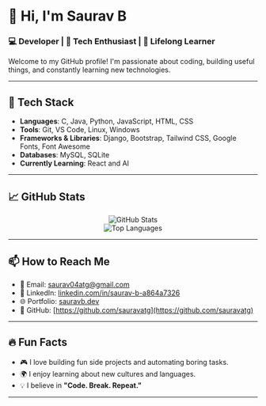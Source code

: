 # 👋 Hi, I'm Saurav B

### 💻 Developer | 🚀 Tech Enthusiast | 🌱 Lifelong Learner

Welcome to my GitHub profile! I'm passionate about coding, building useful things, and constantly learning new technologies.

---

## 🔧 Tech Stack

- **Languages**: C, Java, Python, JavaScript, HTML, CSS  
- **Tools**: Git, VS Code, Linux, Windows  
- **Frameworks & Libraries**: Django, Bootstrap, Tailwind CSS, Google Fonts, Font Awesome  
- **Databases**: MySQL, SQLite  
- **Currently Learning**: React and AI

---

## 📈 GitHub Stats

<p align="center">
  <img src="https://github-readme-stats.vercel.app/api?username=Aurenox&show_icons=true&theme=radical" alt="GitHub Stats" /> <br>
  <img src="https://github-readme-stats.vercel.app/api/top-langs/?username=Aurenox&layout=compact&theme=radical" alt="Top Languages" />
</p>

---

## 📫 How to Reach Me

- 📧 Email: [saurav04atg@gmail.com](mailto:saurav04atg@gmail.com)
- 💼 LinkedIn: [linkedin.com/in/saurav-b-a864a7326](https://in.linkedin.com/in/saurav-b-a864a7326)
- 🌐 Portfolio: [sauravb.dev](https://sauravb.dev)
- 🐙 GitHub: [https://github.com/sauravatg](https://github.com/sauravatg)

---

## 🔥 Fun Facts

- 🎮 I love building fun side projects and automating boring tasks.  
- 🌍 I enjoy learning about new cultures and languages.  
- 💡 I believe in **"Code. Break. Repeat."**

---
